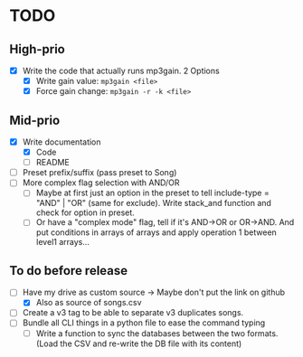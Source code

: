 # TODO
## High-prio
- [x] Write the code that actually runs mp3gain. 2 Options
  - [x] Write gain value: `mp3gain <file>`
  - [x] Force gain change: `mp3gain -r -k <file>`

## Mid-prio
- [x] Write documentation
  - [x] Code
  - [ ] README

- [ ] Preset prefix/suffix (pass preset to Song)
- [ ] More complex flag selection with AND/OR
  - [ ] Maybe at first just an option in the preset to tell include-type = "AND" | "OR" (same for exclude). Write stack_and function and check for option in preset.
  - [ ] Or have a "complex mode" flag, tell if it's AND->OR or OR->AND. And put conditions in arrays of arrays and apply operation 1 between level1 arrays...

## To do before release
- [ ] Have my drive as custom source -> Maybe don't put the link on github
  - [x] Also as source of songs.csv

- [ ] Create a v3 tag to be able to separate v3 duplicates songs.
- [ ] Bundle all CLI things in a python file to ease the command typing
  - [ ] Write a function to sync the databases between the two formats. (Load the CSV and re-write the DB file with its content)

